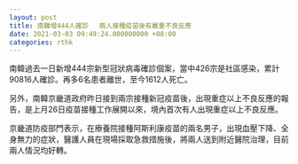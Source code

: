 ```yaml
---
layout: post
title: 南韓增444人確診　 兩人接種疫苗後有嚴重不良反應
date: 2021-03-03 09:49:24.000000000 +08:00
categories: rthk
---
```


南韓過去一日新增444宗新型冠狀病毒確診個案，當中426宗是社區感染，累計90816人確診。再多6名患者離世，至今1612人死亡。

另外，南韓京畿道政府昨日接到兩宗接種新冠疫苗後，出現重症以上不良反應的報告，是上月26日疫苗接種工作展開以來，境內首次有人出現重症以上不良反應。

京畿道防疫部門表示，在療養院接種阿斯利康疫苗的兩名男子，出現血壓下降、全身無力的症狀，醫護人員在現場採取急救措施後，將兩人送到附近醫院治理，目前兩人情況均好轉。

